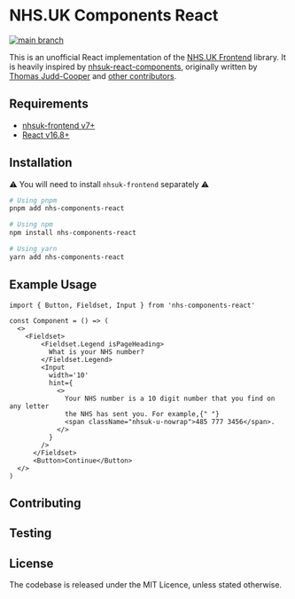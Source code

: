 # NHS.UK Components React

[![main branch](https://github.com/rowellx68/nhs-components/actions/workflows/ci.yml/badge.svg?branch=main)](https://github.com/rowellx68/nhs-components/actions?query=branch%3Amain)

This is an unofficial React implementation of the [NHS.UK Frontend](https://github.com/nhsuk/nhsuk-frontend) library. It is heavily inspired by [nhsuk-react-components](https://github.com/NHSDigital/nhsuk-react-components), originally written by [Thomas Judd-Cooper](https://github.com/Tomdangov) and [other contributors](https://github.com/NHSDigital/nhsuk-react-components/graphs/contributors).

## Requirements

- [nhsuk-frontend v7+](https://github.com/nhsuk/nhsuk-frontend)
- [React v16.8+](https://reactjs.org/)

## Installation

⚠️ You will need to install `nhsuk-frontend` separately ⚠️

```bash
# Using pnpm
pnpm add nhs-components-react

# Using npm
npm install nhs-components-react

# Using yarn
yarn add nhs-components-react
```

## Example Usage

```tsx
import { Button, Fieldset, Input } from 'nhs-components-react'

const Component = () => (
  <>
    <Fieldset>
        <Fieldset.Legend isPageHeading>
          What is your NHS number?
        </Fieldset.Legend>
        <Input
          width='10'
          hint={
            <>
              Your NHS number is a 10 digit number that you find on any letter
              the NHS has sent you. For example,{" "}
              <span className="nhsuk-u-nowrap">485 777 3456</span>.
            </>
          }
        />
      </Fieldset>
      <Button>Continue</Button>
  </>
)
```

## Contributing

## Testing

## License

The codebase is released under the MIT Licence, unless stated otherwise.
